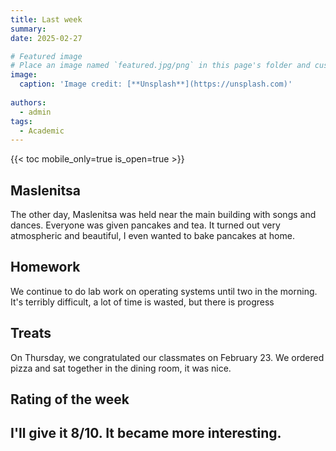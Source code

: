 ```yaml
---
title: Last week
summary:
date: 2025-02-27

# Featured image
# Place an image named `featured.jpg/png` in this page's folder and customize its options here.
image:
  caption: 'Image credit: [**Unsplash**](https://unsplash.com)'
  
authors:
  - admin
tags:
  - Academic
---
```


{{< toc mobile_only=true is_open=true >}}

## Maslenitsa
The other day, Maslenitsa was held near the main building with songs and dances. Everyone was given pancakes and tea. It turned out very atmospheric and beautiful, I even wanted to bake pancakes at home.

[//]: # ([![The template is mobile first with a responsive design to ensure that your site looks stunning on every device.]&#40;https://raw.githubusercontent.com/wowchemy/wowchemy-hugo-modules/main/starters/academic/preview.png&#41;]&#40;https://hugoblox.com&#41;)

## Homework

We continue to do lab work on operating systems until two in the morning. It's terribly difficult, a lot of time is wasted, but there is progress

## Treats

On Thursday, we congratulated our classmates on February 23. We ordered pizza and sat together in the dining room, it was nice.

## Rating of the week

I'll give it 8/10. It became more interesting.
---










